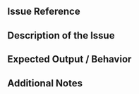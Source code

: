 ## Issue Reference  
<!-- Link to the GitHub issue this PR resolves. Use the format `#<issue-number>` -->  

## Description of the Issue  
<!-- Provide a clear and concise description of the issue that this PR addresses. -->

## Expected Output / Behavior  
<!-- Describe what the expected outcome of this PR should be. Include any relevant screenshots or examples if applicable. -->

## Additional Notes  
<!-- Add any extra notes, considerations, or potential future improvements. -->
